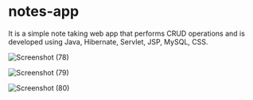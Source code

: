 # notes-app

It is a simple note taking web app that performs CRUD operations and is developed using Java, Hibernate, Servlet, JSP, MySQL, CSS.

![Screenshot (78)](https://user-images.githubusercontent.com/112905564/228922693-6d4cf2d1-40cf-4402-a42d-fb1bf3bdc906.png)

![Screenshot (79)](https://user-images.githubusercontent.com/112905564/228922700-5575b9b0-41c9-4142-9870-a025df499134.png)

![Screenshot (80)](https://user-images.githubusercontent.com/112905564/228922703-44e051c1-1e1b-4e84-a92d-33b5017c31df.png)

